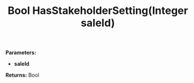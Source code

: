 ﻿---
uid: crmscript_ref_NSSaleAgent_HasStakeholderSetting
title: Bool HasStakeholderSetting(Integer saleId)
intellisense: NSSaleAgent.HasStakeholderSetting
keywords: NSSaleAgent, HasStakeholderSetting
so.topic: reference
---



**Parameters:**
 - **saleId** 

**Returns:** Bool
